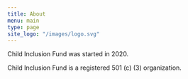 ```yaml
---
title: About
menu: main
type: page
site_logo: "/images/logo.svg"
---
```


Child Inclusion Fund was started in 2020.

Child Inclusion Fund is a registered 501 (c) (3) organization.
